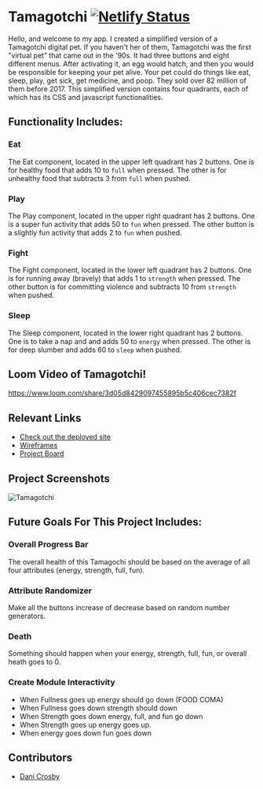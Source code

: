 # Tamagotchi [![Netlify Status](https://api.netlify.com/api/v1/badges/571fd96d-1a21-46f3-b21f-d97e7eb25d54/deploy-status)](https://app.netlify.com/sites/dc-tamagotchi/deploys)

Hello, and welcome to my app. I created a simplified version of a Tamagotchi digital pet. If you haven't her of them, Tamagotchi was the first "virtual pet" that came out in the '90s.  It had three buttons and eight different menus.  After activating it, an egg would hatch, and then you would be responsible for keeping your pet alive.  Your pet could do things like eat, sleep, play, get sick, get medicine, and poop.  They sold over 82 million of them before 2017. This simplified version contains four quadrants, each of which has its CSS and javascript functionalities.

## Functionality Includes: 
### Eat
The Eat component, located in the upper left quadrant has 2 buttons.  One is for healthy food that adds 10 to `full` when pressed.  The other is for unhealthy food that subtracts 3 from `full` when pushed.
### Play
The Play component, located in the upper right quadrant has 2 buttons.  One is a super fun activity that adds 50 to `fun` when pressed.  The other button is a slightly fun activity that adds 2 to `fun` when pushed.

### Fight
The Fight component, located in the lower left quadrant has 2 buttons.  One is for running away (bravely) that adds 1 to `strength` when pressed.  The other button is for committing violence and subtracts 10 from `strength` when pushed.
### Sleep
The Sleep component, located in the lower right quadrant has 2 buttons.  One is to take a nap and and adds 50 to `energy` when pressed.  The other is for deep slumber and adds 60 to `sleep` when pushed.

## Loom Video of Tamagotchi!
https://www.loom.com/share/3d05d8429097455895b5c406cec7382f

## Relevant Links
- [Check out the deployed site](https://dc-tamagotchi.netlify.app/)
- [Wireframes](https://www.figma.com/file/nYtKy2P1C017HoIS80c6zd/Tamagotchi?node-id=36%3A5)
- [Project Board](https://github.com/danicrosby/tamagotchi/projects)


## Project Screenshots
![Tamagotchi](https://user-images.githubusercontent.com/68397076/109547032-8a5a8700-7a90-11eb-899c-dd6084e26856.png)

## Future Goals For This Project Includes: 

### Overall Progress Bar
The overall health of this Tamagochi should be based on the average of all four attributes (energy, strength, full, fun).

### Attribute Randomizer
Make all the buttons increase of decrease based on random number generators.

### Death
Something should happen when your energy, strength, full, fun, or overall heath goes to 0.

### Create Module Interactivity
* When Fullness goes up energy should go down (FOOD COMA)
* When Fullness goes down strength should down
* When Strength goes down energy, full, and fun go down
* When Strength goes up energy goes up.
* When energy goes down fun goes down


## Contributors
- [Dani Crosby](https://github.com/danicrosby)
